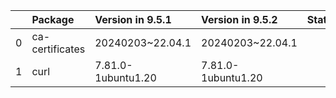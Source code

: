<!-- markdown-link-check-disable -->

|    | Package         | Version in 9.5.1   | Version in 9.5.2   | Status   |
|---:|:----------------|:-------------------|:-------------------|:---------|
|  0 | ca-certificates | 20240203~22.04.1   | 20240203~22.04.1   |          |
|  1 | curl            | 7.81.0-1ubuntu1.20 | 7.81.0-1ubuntu1.20 |          |